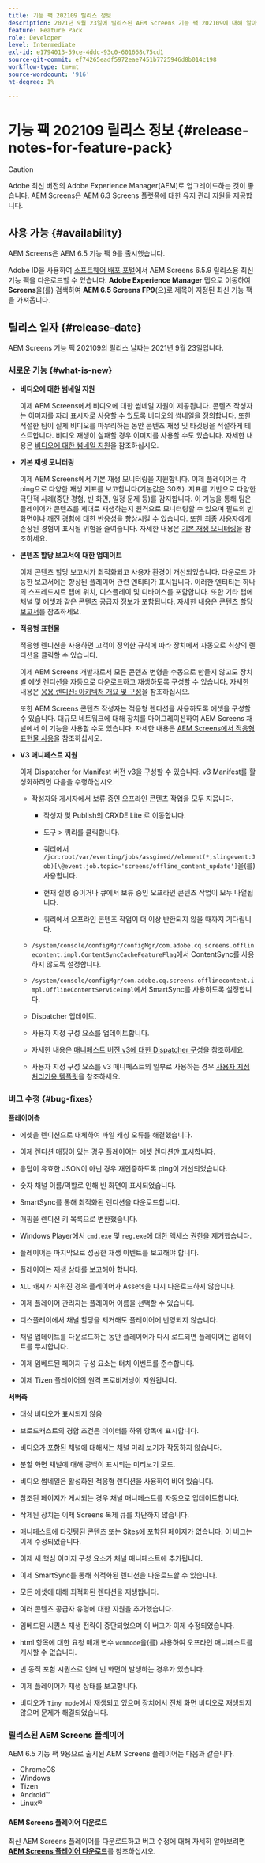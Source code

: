 ```yaml
---
title: 기능 팩 202109 릴리스 정보
description: 2021년 9월 23일에 릴리스된 AEM Screens 기능 팩 202109에 대해 알아보십시오.
feature: Feature Pack
role: Developer
level: Intermediate
exl-id: e1794013-59ce-4ddc-93c0-601668c75cd1
source-git-commit: ef74265eadf5972eae7451b7725946d8b014c198
workflow-type: tm+mt
source-wordcount: '916'
ht-degree: 1%

---
```


# 기능 팩 202109 릴리스 정보 {#release-notes-for-feature-pack}

>[!CAUTION]
>Adobe 최신 버전의 Adobe Experience Manager(AEM)로 업그레이드하는 것이 좋습니다. AEM Screens은 AEM 6.3 Screens 플랫폼에 대한 유지 관리 지원을 제공합니다.

## 사용 가능 {#availability}

AEM Screens은 AEM 6.5 기능 팩 9를 출시했습니다.

Adobe ID을 사용하여 [소프트웨어 배포 포털](https://experience.adobe.com/#/downloads/content/software-distribution/en/aem.html)에서 AEM Screens 6.5.9 릴리스용 최신 기능 팩을 다운로드할 수 있습니다. **Adobe Experience Manager** 탭으로 이동하여 **Screens**&#x200B;을(를) 검색하여 **AEM 6.5 Screens FP9**(으)로 제목이 지정된 최신 기능 팩을 가져옵니다.

## 릴리스 일자 {#release-date}

AEM Screens 기능 팩 202109의 릴리스 날짜는 2021년 9월 23일입니다.

### 새로운 기능 {#what-is-new}

* **비디오에 대한 썸네일 지원**

  이제 AEM Screens에서 비디오에 대한 썸네일 지원이 제공됩니다. 콘텐츠 작성자는 이미지를 자리 표시자로 사용할 수 있도록 비디오의 썸네일을 정의합니다. 또한 적절한 팀이 실제 비디오를 마무리하는 동안 콘텐츠 재생 및 타깃팅을 적절하게 테스트합니다. 비디오 재생이 실패할 경우 이미지를 사용할 수도 있습니다.
자세한 내용은 [비디오에 대한 썸네일 지원](/help/user-guide/thumbnail-support.md)을 참조하십시오.

* **기본 재생 모니터링**

  이제 AEM Screens에서 기본 재생 모니터링을 지원합니다. 이제 플레이어는 각 ping으로 다양한 재생 지표를 보고합니다(기본값은 30초). 지표를 기반으로 다양한 극단적 사례(중단 경험, 빈 화면, 일정 문제 등)를 감지합니다. 이 기능을 통해 팀은 플레이어가 콘텐츠를 제대로 재생하는지 원격으로 모니터링할 수 있으며 필드의 빈 화면이나 깨진 경험에 대한 반응성을 향상시킬 수 있습니다. 또한 최종 사용자에게 손상된 경험이 표시될 위험을 줄여줍니다.
자세한 내용은 [기본 재생 모니터링](https://experienceleague.adobe.com/ko/docs/experience-manager-screens/user-guide/administering/installing-screens-player#playback-monitoring)을 참조하세요.

* **콘텐츠 할당 보고서에 대한 업데이트**

  이제 콘텐츠 할당 보고서가 최적화되고 사용자 환경이 개선되었습니다. 다운로드 가능한 보고서에는 향상된 플레이어 관련 엔티티가 표시됩니다. 이러한 엔티티는 하나의 스프레드시트 탭에 위치, 디스플레이 및 디바이스를 포함합니다. 또한 기타 탭에 채널 및 에셋과 같은 콘텐츠 공급자 정보가 포함됩니다.
자세한 내용은 [콘텐츠 할당 보고서](/help/user-guide/content-assignment-report.md)를 참조하세요.

* **적응형 표현물**

  적응형 렌디션을 사용하면 고객이 정의한 규칙에 따라 장치에서 자동으로 최상의 렌디션을 클릭할 수 있습니다.

  이제 AEM Screens 개발자로서 모든 콘텐츠 변형을 수동으로 만들지 않고도 장치별 에셋 렌디션을 자동으로 다운로드하고 재생하도록 구성할 수 있습니다. 자세한 내용은 [응용 렌디션: 아키텍처 개요 및 구성](/help/user-guide/adaptive-renditions.md)을 참조하십시오.

  또한 AEM Screens 콘텐츠 작성자는 적응형 렌디션을 사용하도록 에셋을 구성할 수 있습니다. 대규모 네트워크에 대해 장치를 마이그레이션하여 AEM Screens 채널에서 이 기능을 사용할 수도 있습니다. 자세한 내용은 [AEM Screens에서 적응형 표현물 사용](/help/user-guide/using-adaptive-renditions.md)을 참조하십시오.

* **V3 매니페스트 지원**

  이제 Dispatcher for Manifest 버전 v3을 구성할 수 있습니다. v3 Manifest를 활성화하려면 다음을 수행하십시오.

   * 작성자와 게시자에서 보류 중인 오프라인 콘텐츠 작업을 모두 지웁니다.

      * 작성자 및 Publish의 CRXDE Lite 로 이동합니다.

      * 도구 > 쿼리를 클릭합니다.

      * 쿼리에서 `/jcr:root/var/eventing/jobs/assgined//element(*,slingevent:Job)[\@event.job.topic='screens/offline_content_update']`을(를) 사용합니다.

      * 현재 실행 중이거나 큐에서 보류 중인 오프라인 콘텐츠 작업이 모두 나열됩니다.

      * 쿼리에서 오프라인 콘텐츠 작업이 더 이상 반환되지 않을 때까지 기다립니다.

   * `/system/console/configMgr/configMgr/com.adobe.cq.screens.offlinecontent.impl.ContentSyncCacheFeatureFlag`에서 ContentSync를 사용하지 않도록 설정합니다.

   * `/system/console/configMgr/com.adobe.cq.screens.offlinecontent.impl.OfflineContentServiceImpl`에서 SmartSync를 사용하도록 설정합니다.

   * Dispatcher 업데이트.

   * 사용자 지정 구성 요소를 업데이트합니다.


   * 자세한 내용은 [매니페스트 버전 v3에 대한 Dispatcher 구성](https://experienceleague.adobe.com/ko/docs/experience-manager-screens/user-guide/administering/dispatcher-configurations-aem-screens#configuring-dispatcherv3)을 참조하세요.
   * 사용자 지정 구성 요소를 v3 매니페스트의 일부로 사용하는 경우 [사용자 지정 처리기용 템플릿](https://experienceleague.adobe.com/ko/docs/experience-manager-screens/user-guide/developing/developing-custom-component-tutorial-develop#custom-handlers)을 참조하세요.


### 버그 수정 {#bug-fixes}

**플레이어측**

* 에셋을 렌디션으로 대체하여 파일 캐싱 오류를 해결했습니다.

* 이제 렌디션 매핑이 있는 경우 플레이어는 에셋 렌디션만 표시합니다.

* 응답이 유효한 JSON이 아닌 경우 재인증하도록 ping이 개선되었습니다.

* 숫자 채널 이름/역할로 인해 빈 화면이 표시되었습니다.

* SmartSync를 통해 최적화된 렌디션을 다운로드합니다.

* 매핑을 렌디션 키 목록으로 변환했습니다.

* Windows Player에서 `cmd.exe` 및 `reg.exe`에 대한 액세스 권한을 제거했습니다.

* 플레이어는 마지막으로 성공한 재생 이벤트를 보고해야 합니다.

* 플레이어는 재생 상태를 보고해야 합니다.

* `ALL` 캐시가 지워진 경우 플레이어가 Assets을 다시 다운로드하지 않습니다.

* 이제 플레이어 관리자는 플레이어 이름을 선택할 수 있습니다.

* 디스플레이에서 채널 할당을 제거해도 플레이어에 반영되지 않습니다.

* 채널 업데이트를 다운로드하는 동안 플레이어가 다시 로드되면 플레이어는 업데이트를 무시합니다.

* 이제 임베드된 페이지 구성 요소는 터치 이벤트를 준수합니다.

* 이제 Tizen 플레이어의 원격 프로비저닝이 지원됩니다.

**서버측**

* 대상 비디오가 표시되지 않음
* 브로드캐스트의 경합 조건은 데이터를 하위 항목에 표시합니다.

* 비디오가 포함된 채널에 대해서는 채널 미리 보기가 작동하지 않습니다.

* 분할 화면 채널에 대해 공백이 표시되는 미리보기 모드.

* 비디오 썸네일은 활성화된 적응형 렌디션을 사용하여 비어 있습니다.

* 참조된 페이지가 게시되는 경우 채널 매니페스트를 자동으로 업데이트합니다.

* 삭제된 장치는 이제 Screens 복제 큐를 차단하지 않습니다.

* 매니페스트에 타깃팅된 콘텐츠 또는 Sites에 포함된 페이지가 없습니다. 이 버그는 이제 수정되었습니다.

* 이제 새 핵심 이미지 구성 요소가 채널 매니페스트에 추가됩니다.

* 이제 SmartSync를 통해 최적화된 렌디션을 다운로드할 수 있습니다.

* 모든 에셋에 대해 최적화된 렌디션을 재생합니다.

* 여러 콘텐츠 공급자 유형에 대한 지원을 추가했습니다.

* 임베드된 시퀀스 재생 전략이 중단되었으며 이 버그가 이제 수정되었습니다.

* html 항목에 대한 요청 매개 변수 `wcmmode`을(를) 사용하여 오프라인 매니페스트를 캐시할 수 없습니다.

* 빈 동적 포함 시퀀스로 인해 빈 화면이 발생하는 경우가 있습니다.

* 이제 플레이어가 재생 상태를 보고합니다.

* 비디오가 `Tiny mode`에서 재생되고 있으며 장치에서 전체 화면 비디오로 재생되지 않으며 문제가 해결되었습니다.

### 릴리스된 AEM Screens 플레이어

AEM 6.5 기능 팩 9용으로 출시된 AEM Screens 플레이어는 다음과 같습니다.

* ChromeOS
* Windows
* Tizen
* Android™
* Linux®

#### AEM Screens 플레이어 다운로드

최신 AEM Screens 플레이어를 다운로드하고 버그 수정에 대해 자세히 알아보려면 **[AEM Screens 플레이어 다운로드](https://download.macromedia.com/screens/index.html)**&#x200B;를 참조하십시오.
